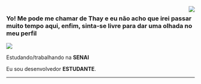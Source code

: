 <img align='right' src="https://github-readme-stats.vercel.app/api?username=iuricode&show_icons=true&title_color=783c00&text_color=af552e&icon_color=783c00&bg_color=f8efd4&cache_seconds=2300">

### Yo! Me pode me chamar de Thay e eu não acho que irei passar muito tempo aqui, enfim, sinta-se livre para dar uma olhada no meu perfil

<img src="https://img.shields.io/static/v1?label=Overview&message=SEUNOME&color=f8efd4&style=for-the-badge&logo=GitHub">

<p>

Estudando/trabalhando na **SENAI**<br/>

Eu sou desenvolvedor **ESTUDANTE**.


</p>
<hr>
